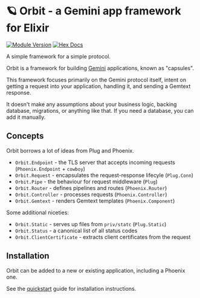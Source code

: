 # 🪐 Orbit - a Gemini app framework for Elixir

[![Module Version](https://img.shields.io/hexpm/v/orbit.svg)](https://hex.pm/packages/orbit)
[![Hex Docs](https://img.shields.io/badge/hex-docs-lightgreen.svg)](https://hexdocs.pm/orbit/)

A simple framework for a simple protocol.

Orbit is a framework for building [Gemini](https://geminiprotocol.net/) applications, known as "capsules".

This framework focuses primarily on the Gemini protocol itself, intent on getting a request into your application,
handling it, and sending a Gemtext response.

It doesn't make any assumptions about your business logic, backing database, migrations, or anything like that.
If you need a database, you can add it manually.

## Concepts

Orbit borrows a lot of ideas from Plug and Phoenix.

- `Orbit.Endpoint` - the TLS server that accepts incoming requests (`Phoenix.Endpoint` + `cowboy`)
- `Orbit.Request` - encapsulates the request-response lifecyle (`Plug.Conn`)
- `Orbit.Pipe` - the behaviour for request middleware (`Plug`)
- `Orbit.Router` - defines pipelines and routes (`Phoenix.Router`)
- `Orbit.Controller` - processes requests (`Phoenix.Controller`)
- `Orbit.Gemtext` - renders Gemtext templates (`Phoenix.Component`)

Some additional niceties:

- `Orbit.Static` - serves up files from `priv/statc` (`Plug.Static`)
- `Orbit.Status` - a canonical list of all status codes
- `Orbit.ClientCertificate` - extracts client certificates from the request

## Installation

Orbit can be added to a new or existing application, including a Phoenix one.

See the [quickstart](https://hexdocs.pm/orbit/Orbit.html#module-quickstart) guide for installation instructions.
